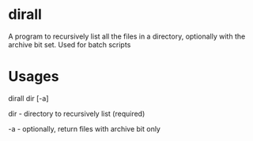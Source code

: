 # dirall
A program to recursively list all the files in a directory, 
optionally with the archive bit set.  Used for batch scripts

# Usages
dirall dir [-a]


 dir - directory to recursively list (required)
 
 -a  - optionally, return files with archive bit only
